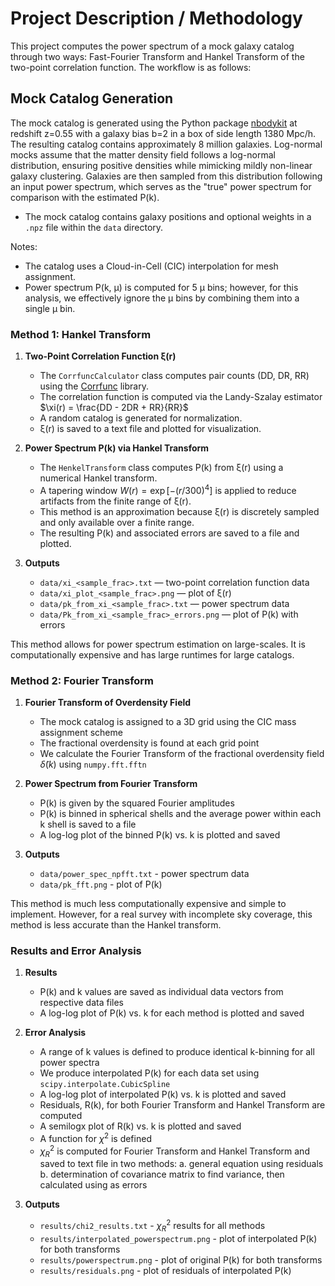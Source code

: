 # Project Description / Methodology

This project computes the power spectrum of a mock galaxy catalog through two ways: Fast-Fourier Transform and Hankel Transform of the two-point correlation function. The workflow is as follows:

## **Mock Catalog Generation** ##
The mock catalog is generated using the Python package [nbodykit](https://nbodykit.readthedocs.io/en/latest/) at redshift z=0.55 with a galaxy bias b=2 in a box of side length 1380 Mpc/h. The resulting catalog contains approximately 8 million galaxies. Log-normal mocks assume that the matter density field follows a log-normal distribution, ensuring positive densities while mimicking mildly non-linear galaxy clustering. Galaxies are then sampled from this distribution following an input power spectrum, which serves as the "true" power spectrum for comparison with the estimated P(k).
   - The mock catalog contains galaxy positions and optional weights in a `.npz` file within the `data` directory.  

Notes:
* The catalog uses a Cloud-in-Cell (CIC) interpolation for mesh assignment.
* Power spectrum P(k, μ) is computed for 5 μ bins; however, for this analysis, we effectively ignore the μ bins by combining them into a single μ bin.


### **Method 1: Hankel Transform** ###
1. **Two-Point Correlation Function ξ(r)**  
   - The `CorrfuncCalculator` class computes pair counts (DD, DR, RR) using the [Corrfunc](https://github.com/manodeep/Corrfunc) library.  
   - The correlation function is computed via the Landy-Szalay estimator $\xi(r) = \frac{DD - 2DR + RR}{RR}$
   - A random catalog is generated for normalization.  
   - ξ(r) is saved to a text file and plotted for visualization.

2. **Power Spectrum P(k) via Hankel Transform**  
   - The `HenkelTransform` class computes P(k) from ξ(r) using a numerical Hankel transform.  
   - A tapering window $W(r) = \exp[-(r/300)^4]$ is applied to reduce artifacts from the finite range of ξ(r).  
   - This method is an approximation because ξ(r) is discretely sampled and only available over a finite range.  
   - The resulting P(k) and associated errors are saved to a file and plotted.

3. **Outputs**  
   - `data/xi_<sample_frac>.txt` — two-point correlation function data  
   - `data/xi_plot_<sample_frac>.png` — plot of ξ(r)  
   - `data/pk_from_xi_<sample_frac>.txt` — power spectrum data  
   - `data/Pk_from_xi_<sample_frac>_errors.png` — plot of P(k) with errors

This method allows for power spectrum estimation on large-scales. It is computationally expensive and has large runtimes for large catalogs.

### **Method  2: Fourier Transform** ###
1. **Fourier Transform of Overdensity Field**
   - The mock catalog is assigned to a 3D grid using the CIC mass assignment scheme
   - The fractional overdensity is found at each grid point
   - We calculate the Fourier Transform of the fractional overdensity field $\tilde{\delta}(k)$ using `numpy.fft.fftn`

2. **Power Spectrum from Fourier Transform**
   - P(k) is given by the squared Fourier amplitudes 
   - P(k) is binned in spherical shells and the average power within each k shell is saved to a file
   - A log-log plot of the binned P(k) vs. k is plotted and saved

3. **Outputs**
   - `data/power_spec_npfft.txt` - power spectrum data
   - `data/pk_fft.png` - plot of P(k)

This method is much less computationally expensive and simple to implement. However, for a real survey with incomplete sky coverage, this method is less accurate than the Hankel transform.

### **Results and Error Analysis** ###
1. **Results**
   - P(k) and k values are saved as individual data vectors from respective data files 
   - A log-log plot of P(k) vs. k for each method is plotted and saved 

2. **Error Analysis**
   - A range of k values is defined to produce identical k-binning for all power spectra
   - We produce interpolated P(k) for each data set using `scipy.interpolate.CubicSpline`
   - A log-log plot of interpolated P(k) vs. k is plotted and saved
   - Residuals, R(k), for both Fourier Transform and Hankel Transform are computed
   - A semilogx plot of R(k) vs. k is plotted and saved 
   - A function for $\chi^2$ is defined
   - $\chi_R^2$ is computed for Fourier Transform and Hankel Transform and saved to text file in two methods:
      a. general equation using residuals
      b. determination of covariance matrix to find variance, then calculated using as errors

3. **Outputs**
   - `results/chi2_results.txt` - $\chi_R^2$ results for all methods
   - `results/interpolated_powerspectrum.png` - plot of interpolated P(k) for both transforms
   - `results/powerspectrum.png` - plot of original P(k) for both transforms
   - `results/residuals.png` - plot of residuals of interpolated P(k)